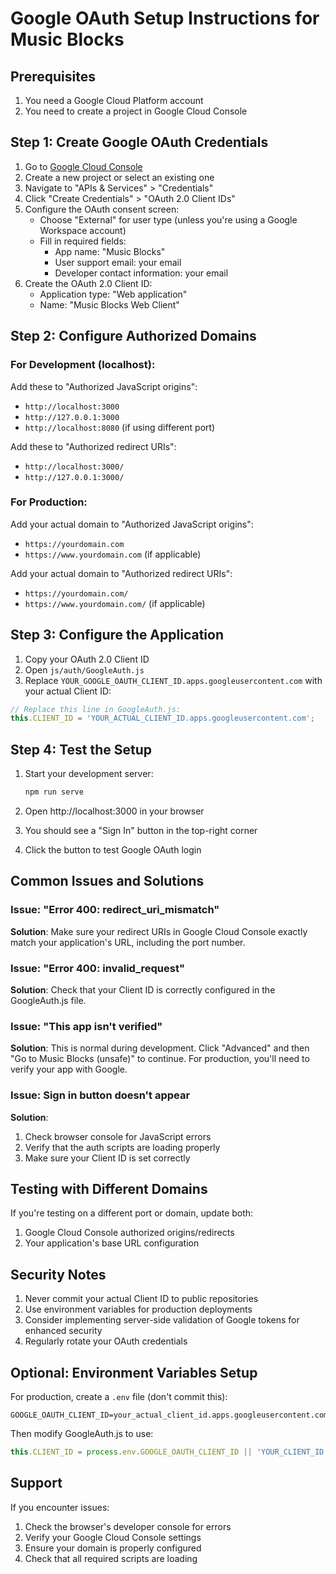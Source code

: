 # Google OAuth Setup Instructions for Music Blocks

## Prerequisites
1. You need a Google Cloud Platform account
2. You need to create a project in Google Cloud Console

## Step 1: Create Google OAuth Credentials

1. Go to [Google Cloud Console](https://console.cloud.google.com/)
2. Create a new project or select an existing one
3. Navigate to "APIs & Services" > "Credentials"
4. Click "Create Credentials" > "OAuth 2.0 Client IDs"
5. Configure the OAuth consent screen:
   - Choose "External" for user type (unless you're using a Google Workspace account)
   - Fill in required fields:
     - App name: "Music Blocks"
     - User support email: your email
     - Developer contact information: your email
6. Create the OAuth 2.0 Client ID:
   - Application type: "Web application"
   - Name: "Music Blocks Web Client"

## Step 2: Configure Authorized Domains

### For Development (localhost):
Add these to "Authorized JavaScript origins":
- `http://localhost:3000`
- `http://127.0.0.1:3000`
- `http://localhost:8080` (if using different port)

Add these to "Authorized redirect URIs":
- `http://localhost:3000/`
- `http://127.0.0.1:3000/`

### For Production:
Add your actual domain to "Authorized JavaScript origins":
- `https://yourdomain.com`
- `https://www.yourdomain.com` (if applicable)

Add your actual domain to "Authorized redirect URIs":
- `https://yourdomain.com/`
- `https://www.yourdomain.com/` (if applicable)

## Step 3: Configure the Application

1. Copy your OAuth 2.0 Client ID
2. Open `js/auth/GoogleAuth.js`
3. Replace `YOUR_GOOGLE_OAUTH_CLIENT_ID.apps.googleusercontent.com` with your actual Client ID:

```javascript
// Replace this line in GoogleAuth.js:
this.CLIENT_ID = 'YOUR_ACTUAL_CLIENT_ID.apps.googleusercontent.com';
```

## Step 4: Test the Setup

1. Start your development server:
   ```bash
   npm run serve
   ```

2. Open http://localhost:3000 in your browser

3. You should see a "Sign In" button in the top-right corner

4. Click the button to test Google OAuth login

## Common Issues and Solutions

### Issue: "Error 400: redirect_uri_mismatch"
**Solution**: Make sure your redirect URIs in Google Cloud Console exactly match your application's URL, including the port number.

### Issue: "Error 400: invalid_request"
**Solution**: Check that your Client ID is correctly configured in the GoogleAuth.js file.

### Issue: "This app isn't verified"
**Solution**: This is normal during development. Click "Advanced" and then "Go to Music Blocks (unsafe)" to continue. For production, you'll need to verify your app with Google.

### Issue: Sign in button doesn't appear
**Solution**: 
1. Check browser console for JavaScript errors
2. Verify that the auth scripts are loading properly
3. Make sure your Client ID is set correctly

## Testing with Different Domains

If you're testing on a different port or domain, update both:
1. Google Cloud Console authorized origins/redirects
2. Your application's base URL configuration

## Security Notes

1. Never commit your actual Client ID to public repositories
2. Use environment variables for production deployments
3. Consider implementing server-side validation of Google tokens for enhanced security
4. Regularly rotate your OAuth credentials

## Optional: Environment Variables Setup

For production, create a `.env` file (don't commit this):

```
GOOGLE_OAUTH_CLIENT_ID=your_actual_client_id.apps.googleusercontent.com
```

Then modify GoogleAuth.js to use:
```javascript
this.CLIENT_ID = process.env.GOOGLE_OAUTH_CLIENT_ID || 'YOUR_CLIENT_ID';
```

## Support

If you encounter issues:
1. Check the browser's developer console for errors
2. Verify your Google Cloud Console settings
3. Ensure your domain is properly configured
4. Check that all required scripts are loading
